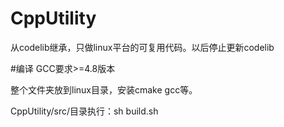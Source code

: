 # CppUtility
从codelib继承，只做linux平台的可复用代码。以后停止更新codelib


#编译
GCC要求>=4.8版本

整个文件夹放到linux目录，安装cmake gcc等。

CppUtility/src/目录执行：sh build.sh


